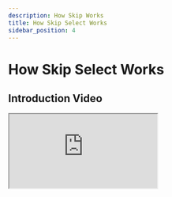 ```yaml
---
description: How Skip Works
title: How Skip Select Works
sidebar_position: 4
---
```


# How Skip Select Works

## Introduction Video

<iframe className="video" src="https://www.loom.com/embed/ae41a0fa332141338bab439a0c6e10e1" allowFullScreen />

## About `mev-tendermint`

### ✅  Design

The design goals of MEV-Tendermint is to allow & preserve:

1. 🔒  **Privacy** for users submitting bundles
2. 🎁  **Atomicity** for bundles of transactions
3. 🐎  **Priority** guaranteed for highest paying bundles
4. 🏛  **No new security assumptions** for validators and nodes running MEV-Tendermint, including removing the need for ingress or egress for locked-down validators. No new network assumptions are made
5. 🔄  **On-chain transaction submission** via gossip, no need for off-chain submission like HTTP endpoints, endpoint querying, etc
6. 💨  **Impossible to slow down block time**, i.e. no part of mev-tendermint introduces consensus delays

### 🔎  Basic Functionality Overview

🏦  **Auction**

- Prior to the creation of the first proposal for height `n+1` , the Skip Sentinel infrastructure selects an auction-winning bundle (or bundles) to include at the top of block `n+1`
- The auction-winning bundle is defined as the bundle that pays the highest gas price ( sum(txFee)/sum(gasWanted) ) and doesn’t include any reverting transactions
- The sentinel ensures it’s simulations of the bundle are accurate by simulating it against the version of state where it will actually run (by optimistically applying the proposals produced for height `n` )

🗣️  **Gossip**

- Before the first proposal for height `n+1` is created, the Skip sentinel gossips the auction-winning bundle(s) to whichever nodes belonging to that proposer it can access (e.g. sentries if the validator is using a sentry configuration, or validator replicas if it’s using horcrux)
- The nodes that receive the winning bundle(s) gossip it to the other nodes belonging to that proposer to ensure the bundle(s) reach the validator
- This selective gossiping is powered by new config options (`personal_peer_ids`) and takes place over a new channel, but it is secured using the same authentication handshake Tendermint uses to secure all other forms of p2p communication

🏒  **Handling Transactions**

- Ordinary transactions received over traditional gossip are handled exactly the same way they are today in the mempool
- Transactions received as part of bundles sent from the Skip sentinel are handled and stored in a new data structure called the `sidecar`
- These transactions have additional metadata about the bundle in which they should be included (e.g. bundleOrder, bundleSize). The sidecar uses this data to reconstruct bundles as it receives individual transactions over gossip

[reinforce that we have a new transaction data structure]

🚜  **Reaping**

- On reap, mev-tendermint first checks whether there are any fully-constructed bundles in the sidecar then reaps these first.
- Next, it reaps from the ordinary mempool, with some additional checks to ensure that transactions reaped from the sidecar don’t get reaped again if they are also present in the standard mempool

[reinforce reaping of bundle goes to top if available]

### 🧱 Components

**#1 The Sidecar**

- A separate, private mempool that respects `bundles` of transactions
  - Relevant files: `mempool/clist_sidecar.go`
- Has **selective gossiping**, meaning it only gossips:
  - Over its own `SidecarChannel`
  - **Only** to peers that are added as its `personal_peers`
    - In practice, `personal_peers` for each node are set to be:
      - Sentry node → **Skip sentinel** & **the other nodes you’re running that the sentry is aware of (e.g. validator or a layer of sentries closer to the validator)**
      - Validator node → **only its sentries**

**#2 The Mempool Reactor**

- The mempool reactor now supports a `SidecarChannel` over which only gossip for `SidecarTxs` can be handled
  - Relevant files: `mempool/reactor.go`
  - `SidecarTxs` have new metadata that is transmitted over gossip, including
    - `BundleId` - the **global** order of the bundle this `SidecarTx` is in, per height
    - `BundleOrder` - the **local** order of this `SidecarTx` within its bundle
    - `DesiredHeight` - the height of the bundle this `SidecarTx` was submitted for
    - `BundleSize` - the total size of the bundle this `SidecarcarTx` is in
    - `TotalFee` - the total fee of the bundle this `SidecarTx` is in
  - This metadata is submitted at a transaction level as **tendermint currently is not designed to broadcast batches of transactions**

**#3 Selective Reaping**

- The regular mempool now considers `sidecarTxs` (i.e. bundles) in addition to regular txs, and orders the former before the latter
  - Relevant files: `mempool/clist_mempool.go`, `state/execution.go`
